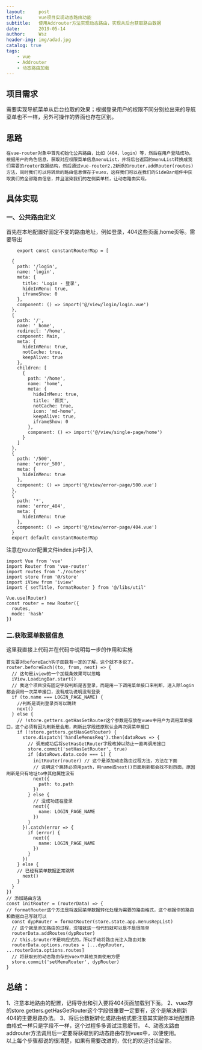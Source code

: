 ```yaml
---
layout:     post
title:      vue项目实现动态路由功能
subtitle:   使用Addrouter方法实现动态路由，实现从后台获取路由数据
date:       2019-05-14
author:     Wsz
header-img: img/adad.jpg
catalog: true
tags:
    - vue
    - Addrouter
    - 动态路由加载
---
```


## 项目需求

   需要实现导航菜单从后台拉取的效果；根据登录用户的权限不同分别拉出来的导航菜单也不一样，另外可操作的界面也存在区别。

## 思路
    在vue-router对象中首先初始化公共路由，比如（404，login）等，然后在用户登陆成功，根据用户的角色信息，获取对应权限菜单信息menuList，并将后台返回的menuList转换成我们需要的router数据结构，然后通过vue-router2.2新添的router.addRouter(routes)方法，同时我们可以将转后的路由信息保存于vuex，这样我们可以在我们的SideBar组件中获取我们的全部路由信息，并且渲染我们的左侧菜单栏，让动态路由实现。

## 具体实现

### 一、公共路由定义
首先在本地配置好固定不变的路由地址，例如登录，404这些页面,home页等。需要导出
```
    export const constantRouterMap = [

  {
    path: '/login',
    name: 'login',
    meta: {
      title: 'Login - 登录',
      hideInMenu: true,
      iframeShow: 0
    },
    component: () => import('@/view/login/login.vue')
  },
  {
    path: '/',
    name: '_home',
    redirect: '/home',
    component: Main,
    meta: {
      hideInMenu: true,
      notCache: true,
      keepAlive: true
    },
    children: [
      {
        path: '/home',
        name: 'home',
        meta: {
          hideInMenu: true,
          title: '首页',
          notCache: true,
          icon: 'md-home',
          keepAlive: true,
          iframeShow: 0
        },
        component: () => import('@/view/single-page/home')
      }
    ]
  },
  {
    path: '/500',
    name: 'error_500',
    meta: {
      hideInMenu: true
    },
    component: () => import('@/view/error-page/500.vue')
  },
  {
    path: '*',
    name: 'error_404',
    meta: {
      hideInMenu: true
    },
    component: () => import('@/view/error-page/404.vue')
  }
  export default constantRouterMap
```
注意在router配置文件index.js中引入  
```
import Vue from 'vue'
import Router from 'vue-router'
import routes from './routers'
import store from '@/store'
import iView from 'iview'
import { setTitle, formatRouter } from '@/libs/util'

Vue.use(Router)
const router = new Router({
  routes,
  mode: 'hash'
})
```
### 二.获取菜单数据信息
这里我直接上代码并在代码中说明每一步的作用和实施
```
首先要对beforeEach钩子函数有一定的了解，这个就不多说了。
router.beforeEach((to, from, next) => {
  // 这句是iview的一个加载条效果可以忽略
  iView.LoadingBar.start() 
  // 我这个项目没有固定字段判断是否登录，而是用一下调用菜单接口来判断，进入除login都会调用一次菜单接口，没有成功说明没有登录
  if (to.name === LOGIN_PAGE_NAME) {
    //判断是调到登录页可以跳转
    next()
  } else {
    // !store.getters.getHasGetRouter这个参数是存放在vuex中用户为调用菜单接口，这个必须有因为刷新是会用，刷新此字段还原默认会再次调菜单接口
    if (!store.getters.getHasGetRouter) {
      store.dispatch('handleMenusReq').then(dataRows => {
        // 调用成功后将setHasGetRouter字段改掉以防止一直再调用接口
        store.commit('setHasGetRouter', true)
        if (dataRows.data.code === 1) {
          initRouter(router) // 这个是添加动态路由过程方法，方法在下面
          // 说明这个跳转必须用path，用name或next()页面刷新都会找不到页面，原因刷新是只有地址to中其他属性没有
          next({
            path: to.path
          })
        } else {
          // 没成功还在登录
          next({
            name: LOGIN_PAGE_NAME
          })
        }
      }).catch(error => {
        if (error) {
          next({
            name: LOGIN_PAGE_NAME
          })
        }
      })
    } else {
    // 已经有菜单数据正常跳转
      next()
    }
  }
})
// 添加路由方法
const initRouter = (routerData) => {
// formatRouter这个方法是将返回菜单数据转化处理为需要的路由格式，这个根据你的路由和数据自己写就可以
  const dypRouter = formatRouter(store.state.app.menusRepList)
  // 这个就是添加路由的过程，没错就这一句代码就可以是不是很简单
  routerData.addRoutes(dypRouter)
  // this.$router不是响应式的，所以手动将路由元注入路由对象
  routerData.options.routes = [...dypRouter, ...routerData.options.routes]
  // 将获取到的动态路由存到vuex中其他页面使用方便
  store.commit('setMenuRouter', dypRouter)
}
```
## 总结：
1、注意本地路由的配置，记得导出和引入要将404页面加载到下面。
2、vuex存的store.getters.getHasGetRouter这个字段很重要一定要有，这个是解决刷新404的主要思路办法。
3、将后台数据转化成路由格式要注意其实跟你本地配置路由格式一样只是字段不一样，这个过程多多调试注意细节。
4、动态太路由addrouter方法调用后一定要将获取到的动态路由存到vuex中，以便使用。  
以上每个步骤都说的很清楚，如果有需要改进的，优化的欢迎讨论留言。
